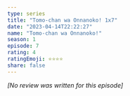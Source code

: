 ```yaml
---
type: series
title: "Tomo-chan wa Onnanoko! 1x7"
date: "2023-04-14T22:22:27"
name: "Tomo-chan wa Onnanoko!"
season: 1
episode: 7
rating: 4
ratingEmoji: ⭐️⭐️⭐️⭐️
share: false
---
```


*[No review was written for this episode]*
